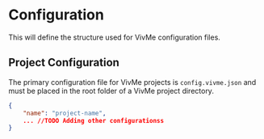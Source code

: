 # Configuration
This will define the structure used for VivMe configuration files.

## Project Configuration
The primary configuration file for VivMe projects is
```config.vivme.json``` and must be placed in the root folder of a VivMe project directory.

```json
{
    "name": "project-name",
    ... //TODO Adding other configurationss
}
```